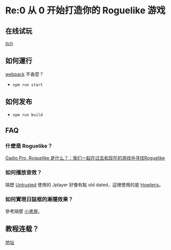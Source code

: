 Re:0 从 0 开始打造你的 Roguelike 游戏
==========
## 在线试玩
[itch](https://minakokojima.itch.io/uminouta)

## 如何運行
[webpack](https://webpack.js.org/) 不香麼？
- `npm run start`

## 如何发布
- `npm run build`

## FAQ

### 什麼是 Roguelike？
[Gadio Pro, Roguelike 是什么？：我们一起在过去和现在的游戏中寻找Roguelike](https://www.gcores.com/radios/121523)

### 如何播放音效？
隔壁 [Untrusted](https://github.com/lychees/untrusted/blob/master/scripts/sound.js) 使用的 Jplayer 好像有點 old dated，這裡使用的是 [Howlerjs](https://howlerjs.com/)。

### 如何實現日誌框的漸隱效果？
參考隔壁 [小黑屋](https://github.com/doublespeakgames/adarkroom/blob/master/script/notifications.js)。

## 教程连载？
[地址](http://www.gamecreator.com.cn/forum.php?mod=viewthread&tid=238&page=1&extra=#pid1026)
